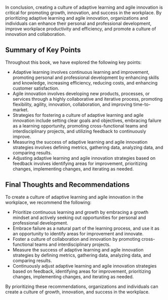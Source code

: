 

In conclusion, creating a culture of adaptive learning and agile innovation is critical for promoting growth, innovation, and success in the workplace. By prioritizing adaptive learning and agile innovation, organizations and individuals can enhance their personal and professional development, improve workplace productivity and efficiency, and promote a culture of innovation and collaboration.

Summary of Key Points
---------------------

Throughout this book, we have explored the following key points:

* Adaptive learning involves continuous learning and improvement, promoting personal and professional development by enhancing skills and knowledge, increasing efficiency, reducing costs, and enhancing customer satisfaction.
* Agile innovation involves developing new products, processes, or services through a highly collaborative and iterative process, promoting flexibility, agility, innovation, collaboration, and improving time-to-market.
* Strategies for fostering a culture of adaptive learning and agile innovation include setting clear goals and objectives, embracing failure as a learning opportunity, promoting cross-functional teams and interdisciplinary projects, and utilizing feedback to continuously improve.
* Measuring the success of adaptive learning and agile innovation strategies involves defining metrics, gathering data, analyzing data, and comparing results.
* Adjusting adaptive learning and agile innovation strategies based on feedback involves identifying areas for improvement, prioritizing changes, implementing changes, and iterating as needed.

Final Thoughts and Recommendations
----------------------------------

To create a culture of adaptive learning and agile innovation in the workplace, we recommend the following:

* Prioritize continuous learning and growth by embracing a growth mindset and actively seeking out opportunities for personal and professional development.
* Embrace failure as a natural part of the learning process, and use it as an opportunity to identify areas for improvement and innovate.
* Foster a culture of collaboration and innovation by promoting cross-functional teams and interdisciplinary projects.
* Measure the success of adaptive learning and agile innovation strategies by defining metrics, gathering data, analyzing data, and comparing results.
* Continuously adjust adaptive learning and agile innovation strategies based on feedback, identifying areas for improvement, prioritizing changes, implementing changes, and iterating as needed.

By prioritizing these recommendations, organizations and individuals can create a culture of growth, innovation, and success in the workplace.